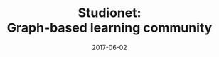 ---
type: Software
title:  "Studionet: <br />Graph-based learning community"
location: Design Automation Lab, NUS
summary: an sharing platform with a graphical interface to visualize ongoing social activity. used as a studio tool at sde, nus
link: https://github.com/akshatamohanty/studionet
date:   2017-06-02
image: ../images/studionet.png
tags:
- angularjs
- neo4j
- cytoscape.js
---